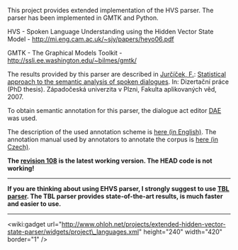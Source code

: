 This project provides extended implementation of the HVS parser. The parser has been implemented in GMTK and Python.

HVS - Spoken Language Understanding using the Hidden Vector State Model - http://mi.eng.cam.ac.uk/~sjy/papers/heyo06.pdf

GMTK - The Graphical Models Toolkit - http://ssli.ee.washington.edu/~bilmes/gmtk/

The results provided by this parser are described in [Jurčíček, F.](http://filip.jurcicek.googlepages.com):  [Statistical approach to the semantic analysis of spoken dialogues](http://filip.jurcicek.googlepages.com/jurcicek07statistical.pdf). In: Dizertační práce (PhD thesis). Západočeská univerzita v Plzni, Fakulta aplikovaných věd, 2007.

To obtain semantic annotation for this parser, the dialogue act editor [DAE](http://code.google.com/p/dialogue-act-editor/) was used.

The description of the used annotation scheme is [here (in English)](http://extended-hidden-vector-state-parser.googlecode.com/svn/trunk/doc/HHTT/the-semantic-corpus.html). The annotation manual used by annotators to annotate the corpus is [here (in Czech)](http://dialogue-act-editor.googlecode.com/svn/trunk/doc/guideToDAA.pdf).

**The [revision 108](https://code.google.com/p/extended-hidden-vector-state-parser/source/detail?r=108) is the latest working version. The HEAD code is not working!**


---


**If you are thinking about using EHVS parser, I strongly suggest to use [TBL parser](http://code.google.com/p/tbed-parser/). The TBL parser provides state-of-the-art results, is much faster and easier to use.**


---


&lt;wiki:gadget url="http://www.ohloh.net/projects/extended-hidden-vector-state-parser/widgets/project\_languages.xml" height="240" width="420" border="1" /&gt;